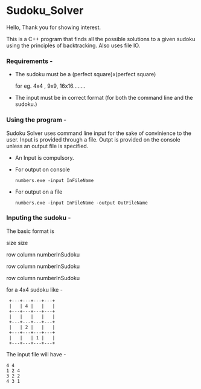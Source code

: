 # Sudoku_Solver

Hello, Thank you for showing interest.

This is a C++ program that finds all the possible solutions to a given sudoku using the principles of backtracking.
Also uses file IO.

### Requirements - 

   - The sudoku must be a (perfect square)x(perfect square)
    
     for eg. 4x4 , 9x9, 16x16........

   - The input must be in correct format (for both the command line and the sudoku.)


### Using the program - 
   
Sudoku Solver uses command line input for the sake of convinience to the user.
Input is provided through a file.
Outpt is provided on the console unless an output file is specified.


- An Input is compulsory.
- For output on console 

      numbers.exe -input InFileName
      
- For output on a file

      numbers.exe -input InFileName -output OutFileName
      

### Inputing the sudoku - 

The basic format is

size size 

row column numberInSudoku

row column numberInSudoku

row column numberInSudoku

for a 4x4 sudoku like -

     +---+---+---+---+
     |   | 4 |   |   |
     +---+---+---+---+
     |   |   |   |   |
     +---+---+---+---+
     |   | 2 |   |   |
     +---+---+---+---+
     |   |   | 1 |   |
     +---+---+---+---+

The input file will have - 

    4 4
    1 2 4
    3 2 2
    4 3 1 

